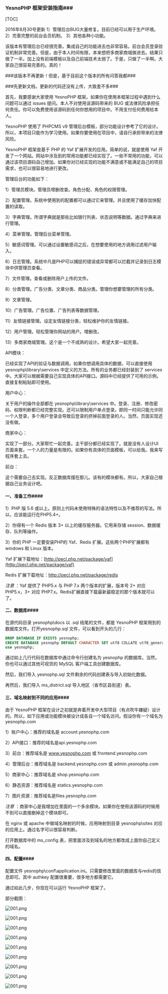 ### YesnoPHP 框架安装指南###

[TOC]

2016年8月30号更新
1）管理后台BUG大量修复。目前已经可以用于生产环境。
2）完善完整的前台会员机制。
3）其他各种小功能。

该版本有管理后台已经很完善。集成自己的功能进去也非常容易。前台会员登录验证机制非常完善。但是，由于本人时间有限，本来想把多商家商城做进去。结果只做了一半。加上没有前端模板以及自己前端技术太弱了。于是，只做了一半啊。大家自己很容易完善的。真的！

###该版本不再更新！但是，基于目前这个版本的所有问答我都###



###先更新文档，更新的代码还没有上传，大致差不多###

首先，我要感谢大家使用 YesnoPHP 框架。如果你在使用本框架过程中遇到什么问题可以通过 issues 提问。本人不对使用该源码带来的 BUG 或法律风险承担任何责任。你可以免费使用该源码到任何你想用的项目中。不用支付任何费用给本人。



YesnoPHP 使用了 PHPCMS v9 管理后台模板，部分功能设计参考了它的设计。所以，本项目只能作为学习使用。如果你要使用在项目中，请自行承担带来的法律风险。



YesnoPHP 框架是基于 PHP 的 Yaf 扩展开发的应用。简单的说，就是使用 Yaf 开发了一个网站。网站中涉及到的常用功能都已经实现了。一些不常用的功能，可以通过该项目源码自己增加。如果你对已经实现的功能不满意或不能满足自己的项目需求，也可以很容易地进行更改。



管理后台的功能如下：

1）管理员模块。管理员增删改查。角色分配、角色的权限管理。

2）配置管理。系统中使用到的配置都可以通过它来管理。并且使用了缓存加快配置的读取。

3）字典管理。所谓字典就是那些比如银行列表、状态说明等数据。通过字典来进行管理。

4）菜单管理。管理后台菜单管理。

5）敏感词管理。可以通过设置敏感词之后，在想要使用的地方调用过滤用户输入。

6）日志管理。系统中凡是PHP可以捕捉的错误或异常都可以拦截并记录到日志模块中供管理员查看。

7）文件管理。查看或删除用户上传的文件。

8）分类管理。广告分类、文章分类、商品分类。管理你想要管理的所有分类。

9）文章管理。

10）广告管理。广告位置、广告列表等数据管理。

11）友情链接管理。设定友情链接分类，轻松维护你的友情链接。

12）用户管理。轻松管理你网站的用户。增删改。

13）多商家商城管理。这个是一个不成熟的设计。希望大家一起完善。



API模块：

已经实现了API的验证与数据调用。如果你想调用具体的数据，可以直接使用 yesnophp\library\services 中定义的方法。所有的业务都已经封装到了 services 中。大家可以根据需要自己实现具体的API接口。源码中已经提供了可用的示例。直接复制粘贴即可使用。



用户中心：

关于用户的操作全部都在 yesnophp\library\services 中。登录、注册、修改密码、权限判断都已经完整实现。还可以限制用户单点登录。即同一时间只能允许同一个人登录，多个用户登录会导致后登录的挤掉前面登录的人。当然，页面实现还没有做。



商家中心：

实现了一部分。大家帮忙一起完善。主干部分都已经实现了。就是没有人设计UI页面来套。一个人的力量是有限的。如果你有具体的页面模板，可以给我。我来写程序套上去。



前台：

这个需要自己去实现。反正数据库摆在那儿。该有的模块都有。所以，大家自己根据自己业务设计吧。



#### 一、准备工作####

1）PHP 版 5.6 或以上。原则上代码未使用特殊的语法特性以及不推荐的写法。所以，应该能运行在PHP5.4+。

2）你得有一个 Redis 版本 3+ 以上的缓存服务器。它用来存储 session、数据缓存、队列等操作。

3）你的 PHP 一定要安装PHP的 Yaf、Redis 扩展。这些两个PHP扩展都有 windows 和 Linux 版本。

Yaf 扩展下载地址：[http://pecl.php.net/package/yaf](http://pecl.php.net/package/yaf)

Redis 扩展下载地址：http://pecl.php.net/package/redis

*注意* ：Yaf 提供了 PHP5.x 与 PHP 7.x 两个版本的扩展，版本号 2+ 对应 PHP5.x，3+ 对应 PHP7.x。Redis扩展直接下载最新最稳定的那个版本就可以了。



#### 二、数据库####

在源代码目录 yesnophp\docs 以 .sql 结尾的文件，都是 YesnoPHP 框架用到的数据库文件。打开yesnophp.sql 文件，可以看到开头的几行：

````sql
DROP DATABASE IF EXISTS yesnophp;
CREATE DATABASE yesnophp DEFAULT CHARACTER SET utf8 COLLATE utf8_general_ci;
use yesnophp;
````

通过如上几行代码在数据库中通过命令行创建名为 yesnophp 的数据库。当然，你也可以通过其他可视货的 MySQL 客户端工具创建数据库。


然后，我们导入 yesnophp.sql 文件剩余的代码创建表与导入初始化数据。

再然后，我们导入 ms_district.sql 导入地区（省市区县街道）表。



#### 三、域名映射到不同的应用####

由于 YesnoPHP 框架在设计之初就是奔着开发中大型项目（有点吹牛嫌疑）设计的。所以，如下应用或功能模块被设计成各自一个域名访问。假设你有一个域名为 yesnophp.com

1）账户中心：推荐的域名是 account.yesnophp.com

2）API接口：推荐的域名是api.yesnophp.com

3）前台：推荐域名是 www.yesnophp.com 或 frontend.yesnophp.com

4）管理后台：推荐域名是 backend.yesnophp.com 或 admin.yesnophp.com

5）商家中心：推荐域名是 shop.yesnophp.com

6）静态资源：推荐域名是 statics.yesnophp.com

7）图片资源：推荐域名是files.yesnophp.com



*注意* ：商家中心是我增加在里面的一个多余模块。如果你在使用该源码的时候用不到可以直接删掉这个模块即可。



在 nginx 或 apache 中做域名映射的时候，应用映射到目录 yesnophp\sites 对应的应用上。通过名字可以很容易判断。



打开数据库中的 ms_config 表，把里面涉及到域名的地方都改成上面你自己定义的域名。



#### 四、配置####

配置文件 yesnophp\conf\application.ini。只需要修改里面的数据库与redis的信息即可。其中 authkey 配置很重要，很多地方都需要它。





通过如此几步，你现在可以运行 YesnoPHP 框架了。




部分截图：





![001.png](001.png)

![001.png](002.png)

![001.png](003.png)

![001.png](004.png)

![001.png](005.png)

![001.png](006.png)

![001.png](007.png)

![001.png](008.png)

![001.png](009.png)